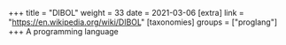 +++
title = "DIBOL"
weight = 33
date = 2021-03-06
[extra]
link = "https://en.wikipedia.org/wiki/DIBOL"
[taxonomies]
groups = ["proglang"]
+++
A programming language

